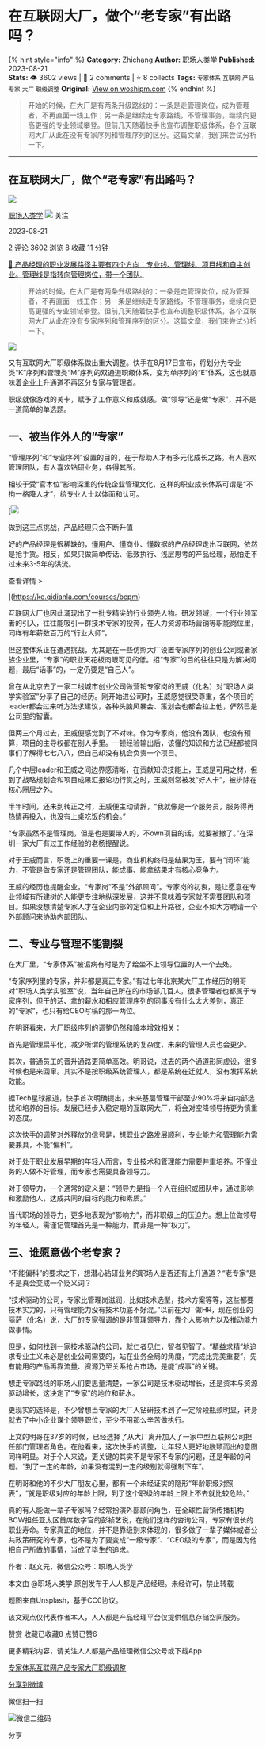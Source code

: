 # 在互联网大厂，做个“老专家”有出路吗？
{% hint style="info" %}
**Category:** Zhichang
**Author:** [职场人类学](https://www.woshipm.com/u/983216)
**Published:** 2023-08-21  
**Stats:** 👁️ 3602 views | 💬 2 comments | ⭐ 8 collects
**Tags:** `专家体系` `互联网` `产品专家` `大厂` `职级调整`
**Original:** [View on woshipm.com](https://www.woshipm.com/zhichang/5889592.html)
{% endhint %}
> 开始的时候，在大厂是有两条升级路线的：一条是走管理岗位，成为管理者，不再直面一线工作；另一条是继续走专家路线，不管理事务，继续向更高更强的专业领域攀登。但前几天随着快手也宣布调整职级体系，各个互联网大厂从此在没有专家序列和管理序列的区分。这篇文章，我们来尝试分析一下。

---

## 在互联网大厂，做个“老专家”有出路吗？

[![](https://static.woshipm.com/view/woshipm_api_def_20230821111209_7628.png?imageView2/1/w/72/h/72/q/100)](https://www.woshipm.com/u/983216)

[职场人类学](https://www.woshipm.com/u/983216) ![](https://static.woshipm.com/tag/1101_1@2x.png) 关注

2023-08-21

2 评论 3602 浏览 8 收藏 11 分钟

[🔗 产品经理的职业发展路径主要有四个方向：专业线、管理线、项目线和自主创业。管理线是指转向管理岗位，带一个团队..](https://ke.qidianla.com/courses/90pm)

> 开始的时候，在大厂是有两条升级路线的：一条是走管理岗位，成为管理者，不再直面一线工作；另一条是继续走专家路线，不管理事务，继续向更高更强的专业领域攀登。但前几天随着快手也宣布调整职级体系，各个互联网大厂从此在没有专家序列和管理序列的区分。这篇文章，我们来尝试分析一下。

![](https://image.woshipm.com/2023/04/13/f67ccb0e-d9e9-11ed-bd74-00163e0b5ff3.jpg)

又有互联网大厂职级体系做出重大调整。快手在8月17日宣布，将划分为专业类“K”序列和管理类“M”序列的双通道职级体系，变为单序列的“E”体系，这也就意味着企业上升通道不再区分专家与管理者。

职级就像游戏的关卡，赋予了工作意义和成就感。做“领导”还是做“专家”，并不是一道简单的单选题。

## 一、被当作外人的“专家”

“管理序列”和“专业序列”设置的目的，在于帮助人才有多元化成长之路。有人喜欢管理团队，有人喜欢钻研业务，各得其所。

相较于受“官本位”影响深重的传统企业管理文化，这样的职业成长体系可谓是“不拘一格降人才”，给专业人士以体面和认可。

[![](https://image.woshipm.com/2023/07/27/1788a218-2c7f-11ee-b91f-00163e0b5ff3.png)

做到这三点挑战，产品经理只会不断升值

好的产品经理是很稀缺的，懂用户、懂商业、懂数据的产品经理走出互联网，依然是抢手货。相反，如果只做简单传话、低效执行、浅层思考的产品经理，恐怕走不过未来3-5年的洪流。

查看详情 >

](https://ke.qidianla.com/courses/bcpm)

互联网大厂也因此涌现出了一批专精尖的行业领先人物。研发领域，一个行业领军者的引入，往往能吸引一群技术专家的投奔，在人力资源市场营销等职能岗位里，同样有年薪数百万的“行业大师”。

但这套体系正在遭遇挑战，尤其是在一些仿照大厂设置专家序列的创业公司或者家族企业里，“专家”的职业天花板肉眼可见的低。招“专家”的目的往往只是为解决问题，最后“话事”的，一定仍要是“自己人”。

曾在从北京去了一家二线城市创业公司做营销专家岗的王威（化名）对“职场人类学实验室”分享了自己的经历。刚开始进公司时，王威感觉很受尊重，各个项目的leader都会过来听方法求建议，各种头脑风暴会、策划会也都会拉上他，俨然已是公司里的智囊。

但两三个月过去，王威便感觉到了不对味。作为专家岗，他没有团队，也没有预算，项目的主导权都在别人手里。一顿经验输出后，该懂的知识和方法已经都被同事们了解得七七八八，但自己却没有机会负责一个项目。

几个中层leader和王威之间边界感清晰，在贡献知识技能上，王威是可用之材，但到了战略规划会和项目成果汇报论功行赏之时，王威则常被发“好人卡”，被排除在核心圈层之外。

半年时间，还未到转正之时，王威便主动请辞，“我就像是一个服务员，服务得再热情再投入，也没有上桌吃饭的机会。”

“专家虽然不是管理岗，但是也是要带人的，不own项目的话，就要被撤了。”在深圳一家大厂有过工作经验的老杨提醒说。

对于王威而言，职场上的重要一课是，商业机构终归是结果为王，要有“闭环”能力，不管是做专家还是管理团队，能成事、能拿结果才有核心竞争力。

王威的经历也提醒企业，“专家岗”不是“外部顾问”。专家岗的初衷，是让愿意在专业领域有所建树的人能更专注地纵深发展，这并不意味着专家就不需要团队和项目。如果没想清楚专家人才在企业内部的定位和上升路径，企业不如大方聘请一个外部顾问来协助内部团队。

## 二、专业与管理不能割裂

在大厂里，“专家体系”被诟病有时是为了给坐不上领导位置的人一个去处。

“专家序列里的专家，并非都是真正专家。”有过七年北京某大厂工作经历的明哥对“职场人类学实验室”说，当年自己所在的市场部几百人，很多管理者也都属于专家序列，但干的活、拿的薪水和相应管理序列的同事没有什么太大差别，真正的“专家”，也只有给CEO写稿的那一两位。

在明哥看来，大厂职级序列的调整仍然和降本增效相关：

首先是管理扁平化，减少所谓的管理系统的复杂度，未来的管理人员也会更少。

其次，普通员工的晋升通路更简单高效。明哥说，过去的两个通道形同虚设，很多时候也是来回窜。其实不是按职级系统管理人，都是系统在迁就人，没有发挥系统效能。

据Tech星球报道，快手首次明确提出，未来基层管理干部至少90%将来自内部选拔和培养的目标。发展已经步入稳定期的互联网大厂，将会对空降领导持更为慎重的态度。

这次快手的调整对外释放的信号是，想职业之路发展顺利，专业能力和管理能力需要兼具，不能“偏科”。

对于处于职业发展早期的年轻人而言，专业技术和管理能力需要并重培养。不懂业务的人做不好管理，而专家也需要具备领导力。

对于领导力，一个通常的定义是：“领导力是指一个人在组织或团队中，通过影响和激励他人，达成共同的目标的能力和素质。”

当代职场的领导力，更多地表现为“影响力”，而非职级上的压迫力。想上位做领导的年轻人，需谨记管理首先是一种能力，而非是一种“权力”。

## 三、谁愿意做个老专家？

“不能偏科”的要求之下，想潜心钻研业务的职场人是否还有上升通道？“老专家”是不是真会变成一个贬义词？

“技术驱动的公司，专家比管理岗滋润，比如技术选型，技术方案等等，这些都要技术实力的，只有管理能力没有技术功底不好混。”以前在大厂做HR，现在创业的丽萨（化名）说，大厂的专家强调的是非管理领导力，靠个人影响力以及推动能力做事情。

但是，如何找到一家技术驱动的公司，就仁者见仁，智者见智了。“精益求精”地追求专业主义未必是创业公司需要的，站在业务全局的角度，“完成比完美重要”，先有能用的产品再靠流量、资源乃至关系抢占市场，是能“成事”的关键。

想走专家路线的职场人们要思量清楚，一家公司是技术驱动增长，还是资本与资源驱动增长，这决定了“专家”的地位和薪水。

更现实的选择是，不少曾想当专家的大厂人钻研技术到了一定阶段瓶颈明显，转身就去了中小企业谋个领导职位，至少不用那么辛苦做执行。

上文的明哥在37岁的时候，已经选择了从大厂离开加入了一家中型互联网公司担任部门管理者角色。在他看来，这次快手的调整，让年轻人更好地脱颖而出的意图同样明显。对于个人来说，更关键的其实不是专家不专家的问题，还是年龄的问题。“到了一定的年龄，如果没有混到一定的级别就得强制下车”。

在明哥和他的不少大厂朋友心里，都有一个未经证实的隐形“年龄职级对照表”，“就是职级对应的年龄上限，到了这个职级的年龄上限上不去就比较危险。”

真的有人能做一辈子专家吗？经常扮演外部顾问角色，在全球性营销传播机构BCW担任亚太区首席数字官的彭祯艺说，在他们这样的咨询公司，专家有很长的职业寿命。专家真正的地位，并不是靠级别来体现的，很多做了一辈子媒体或者公共政策研究的专家，也不是为了要变成“一级专家”、“CEO级的专家”，而是因为他把自己所做的事情，当成了毕生的追求。

作者：赵文元，微信公众号：职场人类学

本文由 @职场人类学 原创发布于人人都是产品经理。未经许可，禁止转载

题图来自Unsplash，基于CC0协议。

该文观点仅代表作者本人，人人都是产品经理平台仅提供信息存储空间服务。

赞赏 收藏已收藏8 点赞已赞6

更多精彩内容，请关注人人都是产品经理微信公众号或下载App

[专家体系](https://www.woshipm.com/tag/%e4%b8%93%e5%ae%b6%e4%bd%93%e7%b3%bb)[互联网](https://www.woshipm.com/tag/%e4%ba%92%e8%81%94%e7%bd%91)[产品专家](https://www.woshipm.com/tag/%e4%ba%a7%e5%93%81%e4%b8%93%e5%ae%b6)[大厂](https://www.woshipm.com/tag/%e5%a4%a7%e5%8e%82)[职级调整](https://www.woshipm.com/tag/%e8%81%8c%e7%ba%a7%e8%b0%83%e6%95%b4)

[分享到微博](https://service.weibo.com/share/share.php?appkey=2775287854&title=在互联网大厂，做个“老专家”有出路吗？&url=https://www.woshipm.com/zhichang/5889592.html&pic=https://image.woshipm.com/2023/04/13/f67ccb0e-d9e9-11ed-bd74-00163e0b5ff3.jpg)

微信扫一扫

![微信二维码](https://api.pwmqr.com/qrcode/create/?url=https://www.woshipm.com/zhichang/5889592.html)

分享